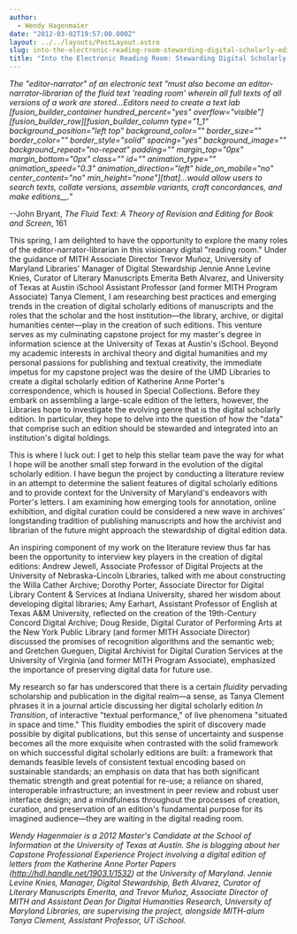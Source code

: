 ```yaml
---
author:
  - Wendy Hagenmaier
date: "2012-03-02T19:57:00.000Z"
layout: ../../layouts/PostLayout.astro
slug: into-the-electronic-reading-room-stewarding-digital-scholarly-editions
title: "Into the Electronic Reading Room: Stewarding Digital Scholarly Editions"
---
```


_The "editor-narrator" of an electronic text "must also become an editor-narrator-librarian of the fluid text 'reading room' wherein all full texts of all versions of a work are stored…Editors need to create a text lab \[fusion_builder_container hundred_percent="yes" overflow="visible"]\[fusion_builder_row]\[fusion_builder_column type="1_1" background_position="left top" background_color="" border_size="" border_color="" border_style="solid" spacing="yes" background_image="" background_repeat="no-repeat" padding="" margin_top="0px" margin_bottom="0px" class="" id="" animation_type="" animation_speed="0.3" animation_direction="left" hide_on_mobile="no" center_content="no" min_height="none"]\[that]…would allow users to search texts, collate versions, assemble variants, craft concordances, and make editions\_\_."_

\--John Bryant, _The Fluid Text: A Theory of Revision and Editing for Book and Screen_, 161

This spring, I am delighted to have the opportunity to explore the many roles of the editor-narrator-librarian in this visionary digital "reading room." Under the guidance of MITH Associate Director Trevor Muñoz, University of Maryland Libraries' Manager of Digital Stewardship Jennie Anne Levine Knies, Curator of Literary Manuscripts Emerita Beth Alvarez, and University of Texas at Austin iSchool Assistant Professor (and former MITH Program Associate) Tanya Clement, I am researching best practices and emerging trends in the creation of digital scholarly editions of manuscripts and the roles that the scholar and the host institution—the library, archive, or digital humanities center—play in the creation of such editions. This venture serves as my culminating capstone project for my master's degree in information science at the University of Texas at Austin's iSchool. Beyond my academic interests in archival theory and digital humanities and my personal passions for publishing and textual creativity, the immediate impetus for my capstone project was the desire of the UMD Libraries to create a digital scholarly edition of Katherine Anne Porter's correspondence, which is housed in Special Collections. Before they embark on assembling a large-scale edition of the letters, however, the Libraries hope to investigate the evolving genre that is the digital scholarly edition. In particular, they hope to delve into the question of how the "data" that comprise such an edition should be stewarded and integrated into an institution's digital holdings.

This is where I luck out: I get to help this stellar team pave the way for what I hope will be another small step forward in the evolution of the digital scholarly edition. I have begun the project by conducting a literature review in an attempt to determine the salient features of digital scholarly editions and to provide context for the University of Maryland's endeavors with Porter's letters. I am examining how emerging tools for annotation, online exhibition, and digital curation could be considered a new wave in archives' longstanding tradition of publishing manuscripts and how the archivist and librarian of the future might approach the stewardship of digital edition data.

An inspiring component of my work on the literature review thus far has been the opportunity to interview key players in the creation of digital editions: Andrew Jewell, Associate Professor of Digital Projects at the University of Nebraska–Lincoln Libraries, talked with me about constructing the Willa Cather Archive; Dorothy Porter, Associate Director for Digital Library Content & Services at Indiana University, shared her wisdom about developing digital libraries; Amy Earhart, Assistant Professor of English at Texas A&M University, reflected on the creation of the 19th-Century Concord Digital Archive; Doug Reside, Digital Curator of Performing Arts at the New York Public Library (and former MITH Associate Director) discussed the promises of recognition algorithms and the semantic web; and Gretchen Gueguen, Digital Archivist for Digital Curation Services at the University of Virginia (and former MITH Program Associate), emphasized the importance of preserving digital data for future use.

My research so far has underscored that there is a certain _fluidity_ pervading scholarship and publication in the digital realm—a sense, as Tanya Clement phrases it in a journal article discussing her digital scholarly edition _In Transition_, of interactive "textual performance," of live phenomena "situated in space and time." This fluidity embodies the spirit of discovery made possible by digital publications, but this sense of uncertainty and suspense becomes all the more exquisite when contrasted with the solid framework on which successful digital scholarly editions are built: a framework that demands feasible levels of consistent textual encoding based on sustainable standards; an emphasis on data that has both significant thematic strength and great potential for re-use; a reliance on shared, interoperable infrastructure; an investment in peer review and robust user interface design; and a mindfulness throughout the processes of creation, curation, and preservation of an edition's fundamental purpose for its imagined audience—they are waiting in the digital reading room.

_Wendy Hagenmaier is a 2012 Master's Candidate at the School of Information at the University of Texas at Austin. She is blogging about her Capstone Professional Experience Project involving a digital edition of letters from the Katherine Anne Porter Papers (<http://hdl.handle.net/1903.1/1532>) at the University of Maryland. Jennie Levine Knies, Manager, Digital Stewardship, Beth Alvarez, Curator of Literary Manuscripts Emerita, and Trevor Muñoz, Associate Director of MITH and Assistant Dean for Digital Humanities Research, University of Maryland Libraries, are supervising the project, alongside MITH-alum Tanya Clement, Assistant Professor, UT iSchool._
